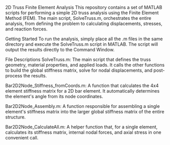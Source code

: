 2D Truss Finite Element Analysis
This repository contains a set of MATLAB scripts for performing a simple 2D truss analysis using the Finite Element Method (FEM). The main script, SolveTruss.m, orchestrates the entire analysis, from defining the problem to calculating displacements, stresses, and reaction forces.

Getting Started
To run the analysis, simply place all the .m files in the same directory and execute the SolveTruss.m script in MATLAB. The script will output the results directly to the Command Window.

File Descriptions
SolveTruss.m:
The main script that defines the truss geometry, material properties, and applied loads. It calls the other functions to build the global stiffness matrix, solve for nodal displacements, and post-process the results.

Bar2D2Node_Stiffness_fromCoords.m:
A function that calculates the 4x4 element stiffness matrix for a 2D bar element. It automatically determines the element's angle from its node coordinates.

Bar2D2Node_Assembly.m:
A function responsible for assembling a single element's stiffness matrix into the larger global stiffness matrix of the entire structure.

Bar2D2Node_CalculateAll.m:
A helper function that, for a single element, calculates its stiffness matrix, internal nodal forces, and axial stress in one convenient call.
